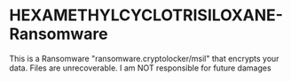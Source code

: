 # HEXAMETHYLCYCLOTRISILOXANE-Ransomware
This is a Ransomware "ransomware.cryptolocker/msil" that encrypts your data. Files are unrecoverable. I am NOT responsible for future damages
